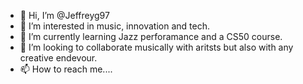 - 👋 Hi, I’m @Jeffreyg97
- 👀 I’m interested in music, innovation and tech.
- 🌱 I’m currently learning Jazz perforamance and a CS50 course.
- 💞️ I’m looking to collaborate musically with aritsts but also with any creative endevour.
- 📫 How to reach me....

<!---
Jeffreyg97/Jeffreyg97 is a ✨ special ✨ repository because its `README.md` (this file) appears on your GitHub profile.
You can click the Preview link to take a look at your changes.
--->

